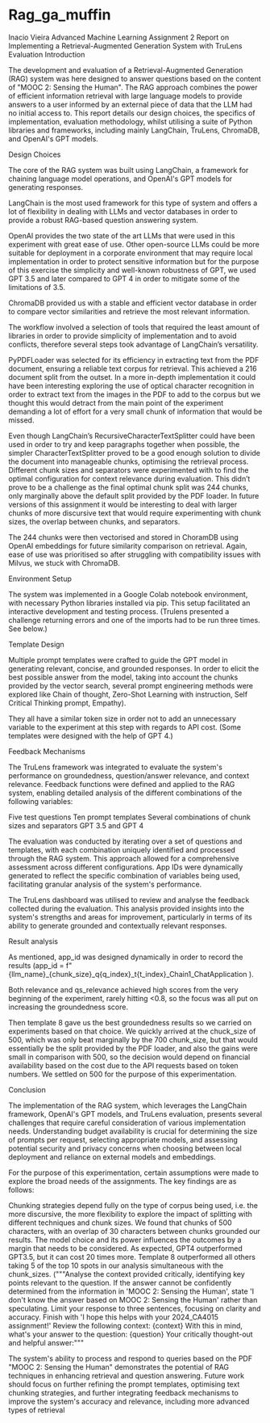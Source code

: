 # Rag_ga_muffin

Inacio Vieira
Advanced Machine Learning
Assignment 2
Report on Implementing a Retrieval-Augmented Generation System with TruLens Evaluation
Introduction

The development and evaluation of a Retrieval-Augmented Generation (RAG) system was here designed to answer questions based on the content of "MOOC 2: Sensing the Human". The RAG approach combines the power of efficient information retrieval with large language models to provide answers to a user informed by an external piece of data that the LLM had no initial access to. This report details our design choices, the specifics of implementation, evaluation methodology, whilst utilising a suite of Python libraries and frameworks, including mainly LangChain, TruLens, ChromaDB, and OpenAI's GPT models.

Design Choices

The core of the RAG system was built using LangChain, a framework for chaining language model operations, and OpenAI's GPT models for generating responses. 

LangChain is the most used framework for this type of system and offers a lot of flexibility in dealing with LLMs and vector databases in order to provide a robust RAG-based question answering system.

OpenAI provides the two state of the art LLMs that were used in this experiment with great ease of use. Other open-source LLMs could be more suitable for deployment in a corporate environment that may require local implementation in order to protect sensitive information but for the purpose of this exercise the simplicity and well-known robustness of GPT, we used GPT 3.5 and later compared to GPT 4 in order to mitigate some of the limitations of 3.5.

ChromaDB provided us with a stable and efficient vector database in order to compare vector similarities and retrieve the most relevant information.

The workflow involved a selection of tools that required the least amount of libraries in order to provide simplicity of implementation and to avoid conflicts, therefore several steps took advantage of LangChain’s versatility.

PyPDFLoader was selected for its efficiency in extracting text from the PDF document, ensuring a reliable text corpus for retrieval. This achieved a 216 document split from the outset. In a more in-depth implementation it could have been interesting exploring the use of optical character recognition in order to extract text from the images in the PDF to add to the corpus but we thought this would detract from the main point of the experiment demanding a lot of effort for a very small chunk of information that would be missed.

Even though LangChain’s RecursiveCharacterTextSplitter could have been used in order to try and keep paragraphs together when possible, the simpler CharacterTextSplitter proved to be a good enough solution to divide the document into manageable chunks, optimising the retrieval process. Different chunk sizes and separators were experimented with to find the optimal configuration for context relevance during evaluation. This didn’t prove to be a challenge as the final optimal chunk split was 244 chunks, only marginally above the default split provided by the PDF loader. In future versions of this assignment it would be interesting to deal with larger chunks of more discursive text that would require experimenting with chunk sizes, the overlap between chunks, and separators.

The 244 chunks were then vectorised and stored in ChoramDB using OpenAI embeddings for future similarity comparison on retrieval. Again, ease of use was prioritised so after struggling with compatibility issues with Milvus, we stuck with ChromaDB.

Environment Setup

The system was implemented in a Google Colab notebook environment, with necessary Python libraries installed via pip. This setup facilitated an interactive development and testing process. (Trulens presented a challenge returning errors and one of the imports had to be run three times. See below.)



Template Design

Multiple prompt templates were crafted to guide the GPT model in generating relevant, concise, and grounded responses. In order to elicit the best possible answer from the model, taking into account the chunks provided by the vector search, several prompt engineering methods were explored like Chain of thought, Zero-Shot Learning with instruction, Self Critical Thinking prompt, Empathy).

They all have a similar token size in order not to add an unnecessary variable to the experiment at this step with regards to API cost. (Some templates were designed with the help of GPT 4.)


Feedback Mechanisms

The TruLens framework was integrated to evaluate the system's performance on groundedness, question/answer relevance, and context relevance. Feedback functions were defined and applied to the RAG system, enabling detailed analysis of the different combinations of the following variables:

Five test questions
Ten prompt templates
Several combinations of chunk sizes and separators
GPT 3.5 and GPT 4


The evaluation was conducted by iterating over a set of questions and templates, with each combination uniquely identified and processed through the RAG system. This approach allowed for a comprehensive assessment across different configurations. App IDs were dynamically generated to reflect the specific combination of variables being used, facilitating granular analysis of the system's performance.

The TruLens dashboard was utilised to review and analyse the feedback collected during the evaluation. This analysis provided insights into the system's strengths and areas for improvement, particularly in terms of its ability to generate grounded and contextually relevant responses.

Result analysis

As mentioned, app_id was designed dynamically in order to record the results 
(app_id = f"{llm_name}_{chunk_size}_q{q_index}_t{t_index}_Chain1_ChatApplication
).

Both relevance and qs_relevance achieved high scores from the very beginning of the experiment, rarely hitting <0.8, so the focus was all put on increasing the groundedness score. 

Then template 8 gave us the best groundedness results so we carried on experiments based on that choice. We quickly arrived at the chuck_size of 500, which was only beat marginally by the 700 chunk_size, but that would essentially be the split provided by the PDF loader, and also the gains were small in comparison with 500, so the decision would depend on financial availability based on the cost due to the API requests based on token numbers. We settled on 500 for the purpose of this experimentation.


Conclusion

The implementation of the RAG system, which leverages the LangChain framework, OpenAI's GPT models, and TruLens evaluation, presents several challenges that require careful consideration of various implementation needs. Understanding budget availability is crucial for determining the size of prompts per request, selecting appropriate models, and assessing potential security and privacy concerns when choosing between local deployment and reliance on external models and embeddings.

For the purpose of this experimentation, certain assumptions were made to explore the broad needs of the assignments. The key findings are as follows:

Chunking strategies depend fully on the type of corpus being used, i.e. the more discursive, the more flexibility to explore the impact of splitting with different techniques and chunk sizes. We found that chunks of 500 characters, with an overlap of 30 characters between chunks grounded our results.
The model choice and its power influences the outcomes by a margin that needs to be considered. As expected, GPT4 outperformed GPT3.5, but it can cost 20 times more.
Template 8 outperformed all others taking 5 of the top 10 spots in our analysis simultaneous with the chunk_sizes. ("""Analyse the context provided critically, identifying key points relevant to the question. If the answer cannot be confidently determined from the information in 'MOOC 2: Sensing the Human', state 'I don't know the answer based on MOOC 2: Sensing the Human' rather than speculating. Limit your response to three sentences, focusing on clarity and accuracy. Finish with 'I hope this helps with your 2024_CA4015 assignment!' Review the following context:
{context}
With this in mind, what's your answer to the question: {question}
Your critically thought-out and helpful answer:"""


The system's ability to process and respond to queries based on the PDF "MOOC 2: Sensing the Human" demonstrates the potential of RAG techniques in enhancing retrieval and question answering. Future work should focus on further refining the prompt templates, optimising text chunking strategies, and further integrating feedback mechanisms to improve the system's accuracy and relevance, including more advanced types of retrieval


